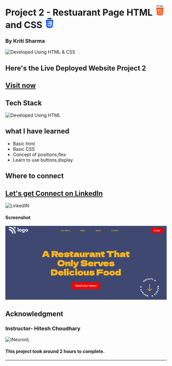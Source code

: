 # Project 2 - Restuarant Page HTML ![HTML](./assets/html-5%20(1).png)  and CSS ![CSS](./assets/css-3.png)

### By Kriti Sharma

![Developed Using HTML & CSS](https://img.shields.io/badge/Developed%20Using-HTML%20%26%20CSS-yellowgreen)
## Here's the Live Deployed Website Project 2
## [Visit now]()

## Tech Stack
![Developed Using HTML](https://img.shields.io/badge/Developed%20Using-HTML%20%26%20CSS-yellowgreen)

## what I have learned
- Basic html
- Basic CSS
- Concept of positions,flex
- Learn to use buttons,display

## Where to connect
## [Let's get Connect on LinkedIn](https://www.linkedin.com/in/kriti-sharma-1b5a60169/) 
![LinkedIN](https://img.shields.io/badge/%20LinkedIn%20-blue)

#### Screenshot
![Project5](./assets/Screenshot%202022-09-20%20at%206.46.54%20PM.png)

## Acknowledgment
### Instructor- Hitesh Choudhary
![iNeuronL](https://img.shields.io/badge/iNeuron%20%20-red)

#### This project took around 2 hours to complete.

---